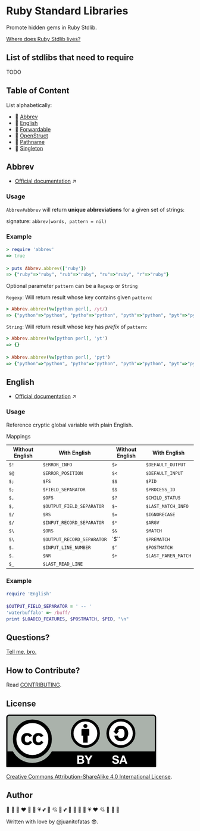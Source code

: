 Ruby Standard Libraries
=======================

Promote hidden gems in Ruby Stdlib.

[Where does Ruby Stdlib lives?][rubystdlib]

[rubystdlib]: https://github.com/ruby/ruby/tree/trunk/lib

List of stdlibs that need to require
------------------------------------

TODO

Table of Content
----------------

List alphabetically:

* :gem: [Abbrev]()
* :gem: [English]()
* :gem: [Forwardable]()
* :gem: [OpenStruct]()
* :gem: [Pathname]()
* :gem: [Singleton]()

Abbrev
------

- [Official documentation](http://www.ruby-doc.org/stdlib-2.1.2/libdoc/abbrev/rdoc/Abbrev.html) :arrow_upper_right:

### Usage

`Abbrev#abbrev` will return **unique abbreviations** for a given set of strings:

signature: `abbrev(words, pattern = nil)`

### Example

```ruby
> require 'abbrev'
=> true

> puts Abbrev.abbrev(['ruby'])
=> {"ruby"=>"ruby", "rub"=>"ruby", "ru"=>"ruby", "r"=>"ruby"}
```

Optional parameter `pattern` can be a `Regexp` or `String`

`Regexp`: Will return result whose key contains given `pattern`:

```ruby
> Abbrev.abbrev(%w[python perl], /yt/)
=> {"python"=>"python", "pytho"=>"python", "pyth"=>"python", "pyt"=>"python", "py"=>"python", "perl"=>"perl", "per"=>"perl", "pe"=>"perl"}
```

`String`: Will return result whose key has *prefix* of `pattern`:

```ruby
> Abbrev.abbrev(%w[python perl], 'yt')
=> {}

> Abbrev.abbrev(%w[python perl], 'pyt')
=> {"python"=>"python", "pytho"=>"python", "pyth"=>"python", "pyt"=>"python"}
```

English
-------

- [Official documentation](http://www.ruby-doc.org/stdlib-2.1.2/libdoc/English/rdoc/English.html) :arrow_upper_right:

### Usage

Reference cryptic global variable with plain English.

Mappings

| Without English | With English                | Without English | With English                |
| --------------- | --------------------------- | --------------- | --------------------------- |
| `$!`            | `$ERROR_INFO`               | `$>`            | `$DEFAULT_OUTPUT`           |
| `$@`            | `$ERROR_POSITION`           | `$<`            | `$DEFAULT_INPUT`            |
| `$;`            | `$FS`                       | `$$`            | `$PID`                      |
| `$;`            | `$FIELD_SEPARATOR`          | `$$`            | `$PROCESS_ID`               |
| `$,`            | `$OFS`                      | `$?`            | `$CHILD_STATUS`             |
| `$,`            | `$OUTPUT_FIELD_SEPARATOR`   | `$~`            | `$LAST_MATCH_INFO`          |
| `$/`            | `$RS`                       | `$=`            | `$IGNORECASE`               |
| `$/`            | `$INPUT_RECORD_SEPARATOR`   | `$*`            | `$ARGV`                     |
| `$\`            | `$ORS`                      | `$&`            | `$MATCH`                    |
| `$\`            | `$OUTPUT_RECORD_SEPARATOR`  | `$``            | `$PREMATCH`                 |
| `$.`            | `$INPUT_LINE_NUMBER`        | `$‘`            | `$POSTMATCH`                |
| `$.`            | `$NR`                       | `$+`            | `$LAST_PAREN_MATCH`         |
| `$_`            | `$LAST_READ_LINE`           |                 |                             |

### Example

```ruby
require 'English'

$OUTPUT_FIELD_SEPARATOR = ' -- '
'waterbuffalo' =~ /buff/
print $LOADED_FEATURES, $POSTMATCH, $PID, "\n"
```

Questions?
----------

[Tell me, bro.][issues]

[issues]: https://github.com/JuanitoFatas/Ruby-Standard-Libraries/issues/new

How to Contribute?
------------------

Read [CONTRIBUTING](/CONTRIBUTING.md).

License
-------

![CC-BY-SA](CC-BY-SA.png)

[Creative Commons Attribution-ShareAlike 4.0 International License](https://creativecommons.org/licenses/by-sa/4.0/).

Author
------

:yellow_heart: :blue_heart: :purple_heart: :heart: :green_heart: :heartbeat: :heartpulse: :two_hearts: :revolving_hearts: :cupid: :sparkling_heart: :two_hearts: :yellow_heart: :purple_heart: :sparkling_heart: :green_heart: :heartpulse: :heart: :cupid: :heartbeat: :revolving_hearts: :blue_heart:

Written with love by @juanitofatas :sunglasses:.
